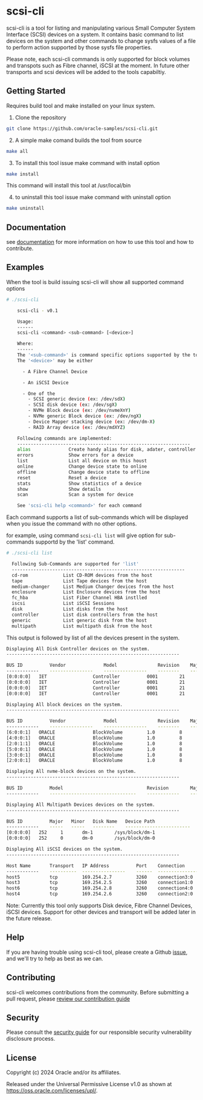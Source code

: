 # scsi-cli

scsi-cli is a tool for listing and manipulating various Small Computer System Interface (SCSI) devices on a system.
It contains basic command to list devices on the system and other commands to
change sysfs values of a file to perform action supported by those sysfs file properties.

Please note, each scsi-cli commands is only supported for block volumes and
transpots such as Fibre channel, iSCSI at the moment. In future other transports
and scsi devices will be added to the tools capabiltiy.

## Getting Started

Requires build tool and make installed on your linux system.

1. Clone the repository

``` sh
git clone https://github.com/oracle-samples/scsi-cli.git
```

2. A simple make comand builds the tool from source

``` sh
make all
```

3. To install this tool issue make command with install option

``` sh
make install
```
This command will install this tool at /usr/local/bin

4. to uninstall this tool issue make command with uninstall option

``` sh
make uninstall
```

## Documentation

see [documentation](doc) for more information on how to use this tool and how to 
contribute.

## Examples

When the tool is build issuing scsi-cli will show all supported command options

``` sh
# ./scsi-cli

    scsi-cli - v0.1

    Usage:
    ------
    scsi-cli <command> <sub-command> [<device>]

    Where:
    ------
    The '<sub-command>' is command specific options supported by the tool
    The '<device>' may be either

      - A Fibre Channel Device

      - An iSCSI Device

      - One of the
        - SCSI generic device (ex: /dev/sdX)
        - SCSI disk device (ex: /dev/sgX)
        - NVMe Block device (ex: /dev/nvmeXnY)
        - NVMe generic Block device (ex: /dev/ngX)
        - Device Mapper stacking device (ex: /dev/dm-X)
        - RAID Array device (ex: /dev/mdXYZ)

    Following commands are implemented:
    ----------------------------------------------------------------
    alias              Create handy alias for disk, adater, controller
    errors             Show errors for a device
    list               List all device on this houst
    online             Change device state to online
    offline            Change device state to offline
    reset              Reset a device
    stats              Show statistics of a device
    show               Show details
    scan               Scan a system for device

    See 'scsi-cli help <command>' for each command
```

Each command supports a list of sub-commands which will be displayed when
you issue the command with no other options.

for example, using command `scsi-cli list` will give option for sub-commands
supportd by the 'list' command.

``` sh
# ./scsi-cli list

  Following Sub-Commands are supported for 'list'
  ----------------------------------------------------------------
  cd-rom             List CD-ROM devices from the host
  tape               List Tape devices from the host
  medium-changer     List Medium Changer devices from the host
  enclosure          List Enclosure devices from the host
  fc_hba             List Fiber Channel HBA instlled
  iscsi              List iSCSI Sessions
  disk               List disks from the host
  controller         List disk controllers from the host
  generic            List generic disk from the host
  multipath          List multipath disk from the host

```

This output is followed by list of all the devices present in the system.

``` sh
Displaying All Disk Controller devices on the system.
----------------------------------------------------------------

BUS ID      	Vendor          	Model           	Revision	Major	Minor	Disk Type       	Disk Name	Device Path
------------	----------------	----------------	--------	-----	-----	----------------	--------	------------------------
[0:0:0:0]	IET             	Controller      	0001    	21   	6    	Storage Array   	sg6     	/sys/class/scsi_generic/sg6
[0:0:0:0]	IET             	Controller      	0001    	21   	4    	Storage Array   	sg4     	/sys/class/scsi_generic/sg4
[0:0:0:0]	IET             	Controller      	0001    	21   	2    	Storage Array   	sg2     	/sys/class/scsi_generic/sg2
[0:0:0:0]	IET             	Controller      	0001    	21   	8    	Storage Array   	sg8     	/sys/class/scsi_generic/sg8

Displaying All block devices on the system.
----------------------------------------------------------------

BUS ID      	Vendor          	Model           	Revision	Major	Minor	Disk Type       	Disk Name	Device Path
------------	----------------	----------------	--------	-----	-----	----------------	--------	------------------------
[6:0:0:1]	ORACLE          	BlockVolume     	1.0     	8    	80   	disk            	sdf     	/sys/block/sdf
[4:0:0:1]	ORACLE          	BlockVolume     	1.0     	8    	48   	disk            	sdd     	/sys/block/sdd
[2:0:1:1]	ORACLE          	BlockVolume     	1.0     	8    	16   	disk            	sdb     	/sys/block/sdb
[5:0:0:1]	ORACLE          	BlockVolume     	1.0     	8    	64   	disk            	sde     	/sys/block/sde
[3:0:0:1]	ORACLE          	BlockVolume     	1.0     	8    	32   	disk            	sdc     	/sys/block/sdc
[2:0:0:1]	ORACLE          	BlockVolume     	1.0     	8    	0    	disk            	sda     	/sys/block/sda

Displaying All nvme-block devices on the system.
----------------------------------------------------------------

BUS ID      	Model                           	Revision    	Major	Minor	Disk Type       	Disk Name	Device Path
------------	--------------------------------	------------	-----	-----	----------------	--------	------------------------

Displaying All Multipath Devices devices on the system.
----------------------------------------------------------------

BUS ID      	Major	Minor	Disk Name	Device Path
------------	-----	-----	--------	------------------------
[0:0:0:0]	252  	1    	dm-1    	/sys/block/dm-1
[0:0:0:0]	252  	0    	dm-0    	/sys/block/dm-0

Displaying All iSCSI devices on the system.
----------------------------------------------------------------

Host Name   	Transport	IP Address      	Port	Connection      	Session         	Target Name
------------	----------	----------------	------	----------------	------------	----------------------------------------------------------------
host5       	tcp     	169.254.2.7     	3260	connection3:0   	session3    	iqn.2015-12.com.oracleiaas:886afa56-8c9f-4501-8a9a-565d0b4b1c3e
host3       	tcp     	169.254.2.5     	3260	connection1:0   	session1    	iqn.2015-12.com.oracleiaas:86161095-2195-477e-bc62-613e4f526301
host6       	tcp     	169.254.2.8     	3260	connection4:0   	session4    	iqn.2015-12.com.oracleiaas:bd6ee62a-f309-4122-8d1b-b7e5eba5dde1
host4       	tcp     	169.254.2.6     	3260	connection2:0   	session2    	iqn.2015-12.com.oracleiaas:2031e68f-73fc-40e4-8ecd-d325c3feb34b

```
Note:	Currently this tool only supports Disk device, Fibre Channel Devices,
	iSCSI devices. Support for other devices and transport will be added
	later in the future release.

## Help

If you are having trouble using scsi-cli tool, please create a Github [issue](issue), and we'll try to help as best as we can.

## Contributing

scsi-cli welcomes contributions from the community. Before submitting a pull request, please [review our contribution guide](./CONTRIBUTING.md)

## Security

Please consult the [security guide](./SECURITY.md) for our responsible security vulnerability disclosure process.

## License

Copyright (c) 2024 Oracle and/or its affiliates.

Released under the Universal Permissive License v1.0 as shown at
<https://oss.oracle.com/licenses/upl/>.

[doc]: https://github.com/oracle-samples/scsi-cli/blob/main/Documentation/development.rst
[issue]: https://github.com/oracle-samples/scsi-cli/issues
